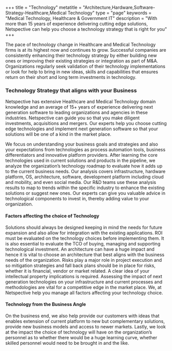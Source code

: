 +++
title = "Technology"
metatitle = "Architecture,Hardware,Software-Strategy-Healthcare,Medical Technology"
type = "page"
keywords = "Medical Technology, Healthcare & Government IT"
description = "With more than 15 years of experience delivering cutting edge solutions, Netspective can help you choose a technology strategy that is right for you"
+++

The pace of technology change in Healthcare and Medical Technology firms is at its highest now and continues to grow. Successful companies are consistently enhancing their technology strategy by either building new ones or improving their existing strategies or integration as part of M&A. Organizations regularly seek validation of their technology implementations or look for help to bring in new ideas, skills and capabilities that ensures return on their short and long term investments in technology.

### Technology Strategy that aligns with your Business

Netspective has extensive Healthcare and Medical Technology domain knowledge and an average of 15+ years of experience delivering next generation software to leading organizations and agencies in these industries. Netspective can guide you so that you make diligent investments, acquisitions and mergers. Our experts help you choose cutting edge technologies and implement next generation software so that your solutions will be one of a kind in the market place.

We focus on understanding your business goals and strategies and also your expectations from technologies as process automation tools, business differentiators and innovative platform providers. After learning the core technologies used in current solutions and products in the pipeline, we analyze the organization’s technology roadmap to evaluate how it adds up to the current business needs. Our analysis covers infrastructure, hardware platform, OS, architecture, software, development platform including cloud and mobility, and even social media. Our R&D teams use these analysis results to map to trends within the specific industry to enhance the existing solutions or suggest new ones. Our experts can give you valuable advice in technological components to invest in, thereby adding value to your organization.

#### Factors affecting the choice of Technology

Solutions should always be designed keeping in mind the needs for future expansion and also allow for integration with the existing applications. ROI must be evaluated on the technology choices before implementing them. It is also essential to evaluate the TCO of buying, managing and supporting technological investment. An architecture can have a huge impact and hence it is vital to choose an architecture that best aligns with the business needs of the organization. Risks play a major role in project execution and so mitigation strategies and fall back plans should be in place for risks, whether it is financial, vendor or market related. A clear idea of your intellectual property implications is required. Assessing the impact of next generation technologies on your infrastructure and current processes and methodologies are vital for a competitive edge in the market place. We, at Netspective help you manage all factors affecting your technology choice.

#### Technology from the Business Angle

On the business end, we also help provide our customers with ideas that enables extension of current platform to new but complementary solutions, provide new business models and access to newer markets. Lastly, we look at the impact the choice of technology will have on the organization’s personnel as to whether there would be a huge learning curve, whether skilled personnel would need to be brought in and the like.
